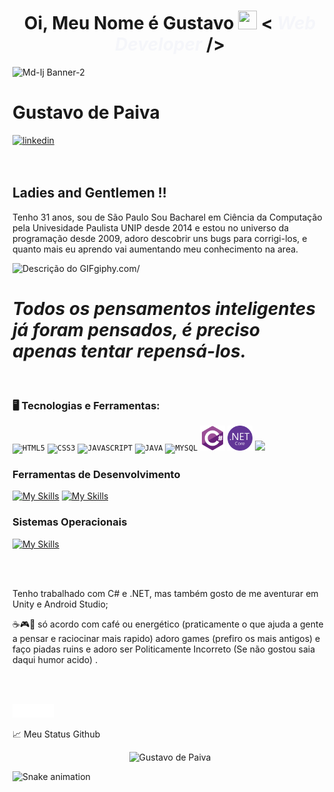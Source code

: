 <h1 align="center">Oi, Meu Nome é Gustavo <img src="https://raw.githubusercontent.com/MartinHeinz/MartinHeinz/master/wave.gif" width="30px" height='30px'> <strong> < <i style='color:#f5f6fa';>Web Developer</i> /> </strong></h1>

<!--![Md:Ij Banner- 1](https://user-images.githubusercontent.com/76690419/143735787-4425d946-b829-46eb-bd97-c68b76ae2a9e.png) -->

![Md-Ij Banner-2](https://user-images.githubusercontent.com/106918656/209438619-25091cdf-a126-4e95-a24c-5efdf8057606.gif)

<div dsplay="inline-block">

 <h1 align="left">Gustavo de Paiva </h1>
  <a href="https://www.linkedin.com/in/gustavopaiva9">
    <img width="80px" src="https://i.ibb.co/RyZx12b/linkedin.png" alt="linkedin" style="vertical-align:top;">
  </a>
</div>
</br>
</br>

## Ladies and Gentlemen !!

Tenho 31 anos, sou de São Paulo Sou Bacharel em Ciência da Computação pela Univesidade Paulista UNIP desde 2014 e estou no universo da programação desde 2009, adoro descobrir uns bugs para corrigi-los, e quanto mais eu aprendo vai aumentando meu conhecimento na area.
</br>

<img src="https://media.giphy.com/media/gifs/XIqCQx02E1U9Wf" alt="Descrição do GIF">giphy.com/

<h1><i>Todos os pensamentos inteligentes já foram pensados, é preciso apenas tentar repensá-los.</i></h1>
</br>
<p align="center">

</p>

### 🖥️ Tecnologias e Ferramentas: 
<code><img width="40px" src="https://cdn.jsdelivr.net/gh/devicons/devicon/icons/html5/html5-original-wordmark.svg" title = "HTML5"/></code>
<code><img width="40px" src="https://cdn.jsdelivr.net/gh/devicons/devicon/icons/css3/css3-original-wordmark.svg" title = "CSS3"/></code>
<code><img width="40px" src="https://cdn.jsdelivr.net/gh/devicons/devicon/icons/javascript/javascript-original.svg" title = "JAVASCRIPT"/></code>
<code><img width="40px" src="https://cdn.jsdelivr.net/gh/devicons/devicon/icons/java/java-original.svg" title = "JAVA"/></code>
<code><img width="40px" src="https://cdn.jsdelivr.net/gh/devicons/devicon/icons/mysql/mysql-original.svg" title = "MYSQL"/></code>
<code><img width="40px" src="https://github.com/devicons/devicon/blob/v2.16.0/icons/csharp/csharp-original.svg" title = "CSHARP"/></code>
<code><img width="40px" src="https://github.com/devicons/devicon/blob/v2.16.0/icons/dotnetcore/dotnetcore-original.svg" title = "DOTNET"/></code>
<img src="https://skillicons.dev/icons?i=bootstrap,vscode,github,git,typescript,docker,maven,php" />

### Ferramentas de Desenvolvimento
[![My Skills](https://skillicons.dev/icons?i=androidstudio,eclipse,idea,opencv,visualstudio)](https://skillicons.dev)
[![My Skills](https://skillicons.dev/icons?i=bots,jquery,nodejs,py,perl)](https://skillicons.dev)

### Sistemas Operacionais
[![My Skills](https://skillicons.dev/icons?i=apple,kali,linux,windows)](https://skillicons.dev)

</br>
</br>
<div display="inline-block">
 <p align="left"> Tenho trabalhado com C# e .NET, mas também gosto de me aventurar em Unity e Android Studio;</p>
 <p align="left">☕🎮🤣 só acordo com café ou energético (praticamente o que ajuda a gente a pensar e raciocinar mais rapido) adoro games (prefiro os mais antigos) e faço piadas ruins e adoro ser Politicamente Incorreto (Se não gostou saia daqui humor acido) .</p>
</div>

</br>
</br>

<a href="https://www.instagram.com/" target="_blank"><img align="left" alt="Instagram" width="22px" src="https://github.com/Aakarsh-B/trying-repos/blob/master/insta.svg" />
<a href="https://www.linkedin.com/in/gustavopaiva9" target="_blank"><img align="left" alt="LinkedIn" width="22px" src="https://github.com/Aakarsh-B/trying-repos/blob/master/linkedin.svg" />
<a href="https://dev.to/" target="_blank"><img alt="Blog" width="22px" src="https://github.com/Aakarsh-B/trying-repos/blob/master/dev-badge.svg" /></a>


📈 Meu Status Github

<p align="center"> <img src="https://github-readme-stats.vercel.app/api?username=gustavopaiva9&show_icons=true&theme=gotham" alt="Gustavo de Paiva" />

![Snake animation](https://github.com/feltex/feltex/blob/main/feltex-github-user-contribution.svg)
